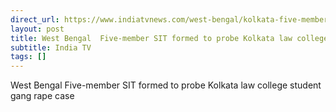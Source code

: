 ```yaml
---
direct_url: https://www.indiatvnews.com/west-bengal/kolkata-five-member-sit-formed-to-probe-kolkata-law-college-student-gang-rape-case-police-three-accused-in-police-custody-2025-06-28-996647
layout: post
title: West Bengal  Five-member SIT formed to probe Kolkata law college student gang rape case
subtitle: India TV
tags: []
---
```


West Bengal  Five-member SIT formed to probe Kolkata law college student gang rape case
